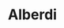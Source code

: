 ---
title: "Alberdi"
url: /ciudad-autonoma-de-buenos-aires/alberdi-avenida-juan-bautista-alberdi/
shop: directores de funerarias
---